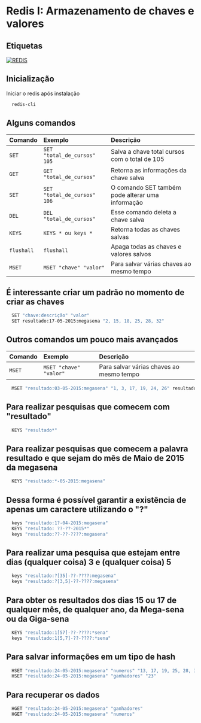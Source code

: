 # Redis I: Armazenamento de chaves e valores

## Etiquetas

[![REDIS](https://img.shields.io/badge/License-redis-red.svg)](https://redis.io/)

## Inicialização

Iniciar o redis após instalação

```bash
  redis-cli
```

## Alguns comandos

| Comando     | Exemplo                       | Descrição                                         |
| :---------- | :---------------------------- | :------------------------------------------------ |
| `SET`       | `SET "total_de_cursos" 105`   | Salva a chave total cursos com o total de 105     |
| `GET`       | `GET "total_de_cursos"`       | Retorna as informações da chave salva             |
| `SET`       | `SET "total_de_cursos" 106`   | O comando SET também pode alterar uma informação  |
| `DEL`       | `DEL "total_de_cursos"`       | Esse comando deleta a chave salva                 |
| `KEYS`      | `KEYS * ou keys *`            | Retorna todas as chaves salvas                    |
| `flushall ` | `flushall`                    | Apaga todas as chaves e valores salvos            |
| `MSET `     | `MSET "chave" "valor"`        | Para salvar várias chaves ao mesmo tempo          |


## É interessante criar um padrão no momento de criar as chaves

```bash
  SET "chave:descrição" "valor"
  SET resultado:17-05-2015:megasena "2, 15, 18, 25, 28, 32"
```

## Outros comandos um pouco mais avançados

| Comando     | Exemplo                       | Descrição                                         |
| :---------- | :---------------------------- | :------------------------------------------------ |
| `MSET `     | `MSET "chave" "valor"`        | Para salvar várias chaves ao mesmo tempo          |

```bash
  MSET "resultado:03-05-2015:megasena" "1, 3, 17, 19, 24, 26" resultado:22-04-2015:megasena "15, 18, 20, 32, 37, 41" resultado:15-04-2015:megasena "10, 15, 18, 22, 35, 43"
```

## Para realizar pesquisas que comecem com "resultado"

```bash
  KEYS "resultado*"
```

## Para realizar pesquisas que comecem a palavra resultado e que sejam do mês de Maio de 2015 da megasena

```bash
  KEYS "resultado:*-05-2015:megasena"
```

## Dessa forma é possível garantir a existência de apenas um caractere utilizando o "?"

```bash
  keys "resultado:1?-04-2015:megasena"
  KEYS "resultado: ??-??-2015*"
  keys "resultado:??-??-????:megasena"
```

## Para realizar uma pesquisa que estejam entre dias (qualquer coisa) 3 e (qualquer coisa) 5

```bash
  keys "resultado:?[35]-??-????:megasena"
  keys "resultado:?[3,5]-??-????:megasena"
```

## Para obter os resultados dos dias 15 ou 17 de qualquer mês, de qualquer ano, da Mega-sena ou da Giga-sena

```bash
  KEYS "resultado:1[57]-??-????:*sena"
  keys "resultado:1[5,7]-??-????:*sena"
```

## Para salvar informações em um tipo de hash

```bash
  HSET "resultado:24-05-2015:megasena" "numeros" "13, 17, 19, 25, 28, 32"
  HSET "resultado:24-05-2015:megasena" "ganhadores" "23"
```

## Para recuperar os dados

```bash
  HGET "resultado:24-05-2015:megasena" "ganhadores"
  HGET "resultado:24-05-2015:megasena" "numeros"
```
